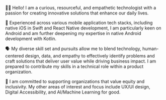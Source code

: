 

👋🏽 Hello! I am a curious, resourceful, and empathetic technologist with a passion for creating innovative solutions that enhance our daily lives. 

📱 Experienced across various mobile application tech stacks, including native iOS in Swift and React Native development, I am particularly keen on Android and am further deepening my expertise in native Android development with Kotlin.

🗣 My diverse skill set and pursuits allow me to blend technology, human-centered design, data, and empathy to effectively identify problems and craft solutions that deliver user value while driving business impact.
   I am prepared to contribute my skills in a technical role within a product organization.

👥 I am committed to supporting organizations that value equity and inclusivity. My other areas of interest and focus include UX/UI design, Digital Accessibility, and AI/Machine Learning for good.
